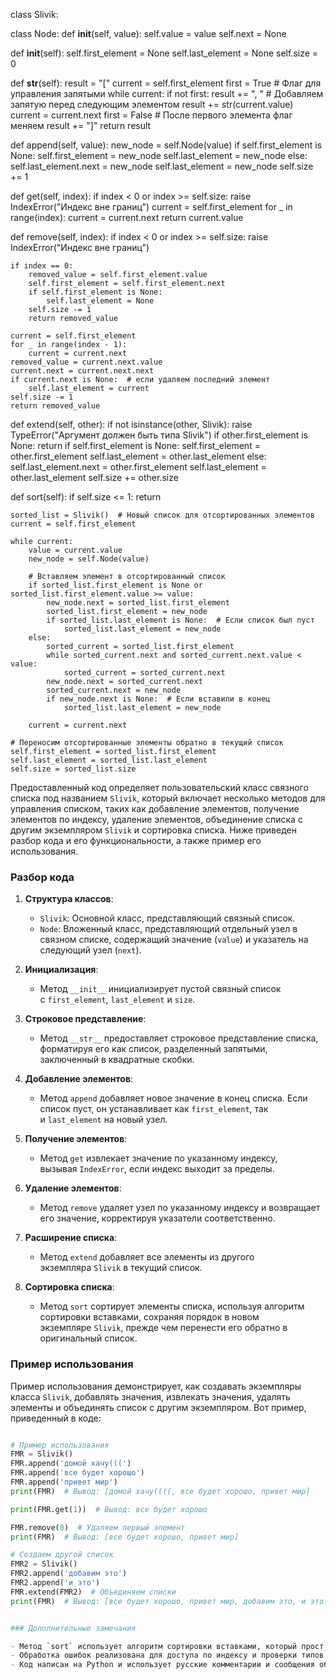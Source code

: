 
class Slivik:

class Node:
    def __init__(self, value):
        self.value = value
        self.next = None

def __init__(self):
    self.first_element = None
    self.last_element = None
    self.size = 0

def __str__(self):
    result = "["
    current = self.first_element
    first = True  # Флаг для управления запятыми
    while current:
        if not first:
            result += ", "  # Добавляем запятую перед следующим элементом
        result += str(current.value)
        current = current.next
        first = False  # После первого элемента флаг меняем
    result += "]"
    return result

def append(self, value):
    new_node = self.Node(value)
    if self.first_element is None:
        self.first_element = new_node
        self.last_element = new_node
    else:
        self.last_element.next = new_node
        self.last_element = new_node
    self.size += 1

def get(self, index):
    if index < 0 or index >= self.size:
        raise IndexError("Индекс вне границ")
    current = self.first_element
    for _ in range(index):
        current = current.next
    return current.value

def remove(self, index):
    if index < 0 or index >= self.size:
        raise IndexError("Индекс вне границ")
    
    if index == 0:
        removed_value = self.first_element.value
        self.first_element = self.first_element.next
        if self.first_element is None:
            self.last_element = None
        self.size -= 1
        return removed_value

    current = self.first_element
    for _ in range(index - 1):
        current = current.next
    removed_value = current.next.value
    current.next = current.next.next
    if current.next is None:  # если удаляем последний элемент
        self.last_element = current
    self.size -= 1
    return removed_value

def extend(self, other):
    if not isinstance(other, Slivik):
        raise TypeError("Аргумент должен быть типа Slivik")
    if other.first_element is None:
        return
    if self.first_element is None:
        self.first_element = other.first_element
        self.last_element = other.last_element
    else:
        self.last_element.next = other.first_element
        self.last_element = other.last_element
    self.size += other.size

def sort(self):
    if self.size <= 1:
        return

    sorted_list = Slivik()  # Новый список для отсортированных элементов
    current = self.first_element

    while current:
        value = current.value
        new_node = self.Node(value)

        # Вставляем элемент в отсортированный список
        if sorted_list.first_element is None or sorted_list.first_element.value >= value:
            new_node.next = sorted_list.first_element
            sorted_list.first_element = new_node
            if sorted_list.last_element is None:  # Если список был пуст
                sorted_list.last_element = new_node
        else:
            sorted_current = sorted_list.first_element
            while sorted_current.next and sorted_current.next.value < value:
                sorted_current = sorted_current.next
            new_node.next = sorted_current.next
            sorted_current.next = new_node
            if new_node.next is None:  # Если вставили в конец
                sorted_list.last_element = new_node

        current = current.next

    # Переносим отсортированные элементы обратно в текущий список
    self.first_element = sorted_list.first_element
    self.last_element = sorted_list.last_element
    self.size = sorted_list.size



Предоставленный код определяет пользовательский класс связного списка под названием `Slivik`, который включает несколько методов для управления списком, таких как добавление элементов, получение элементов по индексу, удаление элементов, объединение списка с другим экземпляром `Slivik` и сортировка списка. Ниже приведен разбор кода и его функциональности, а также пример его использования.

### Разбор кода

1. **Структура классов**:
    
    - `Slivik`: Основной класс, представляющий связный список.
    - `Node`: Вложенный класс, представляющий отдельный узел в связном списке, содержащий значение (`value`) и указатель на следующий узел (`next`).
2. **Инициализация**:
    
    - Метод `__init__` инициализирует пустой связный список с `first_element`, `last_element` и `size`.
3. **Строковое представление**:
    
    - Метод `__str__` предоставляет строковое представление списка, форматируя его как список, разделенный запятыми, заключенный в квадратные скобки.
4. **Добавление элементов**:
    
    - Метод `append` добавляет новое значение в конец списка. Если список пуст, он устанавливает как `first_element`, так и `last_element` на новый узел.
5. **Получение элементов**:
    
    - Метод `get` извлекает значение по указанному индексу, вызывая `IndexError`, если индекс выходит за пределы.
6. **Удаление элементов**:
    
    - Метод `remove` удаляет узел по указанному индексу и возвращает его значение, корректируя указатели соответственно.
7. **Расширение списка**:
    
    - Метод `extend` добавляет все элементы из другого экземпляра `Slivik` в текущий список.
8. **Сортировка списка**:
    
    - Метод `sort` сортирует элементы списка, используя алгоритм сортировки вставками, сохраняя порядок в новом экземпляре `Slivik`, прежде чем перенести его обратно в оригинальный список.

### Пример использования

Пример использования демонстрирует, как создавать экземпляры класса `Slivik`, добавлять значения, извлекать значения, удалять элементы и объединять список с другим экземпляром. Вот пример, приведенный в коде:


```python

# Пример использования
FMR = Slivik()
FMR.append('домой хачу(((')
FMR.append('все будет хорошо')
FMR.append('привет мир')
print(FMR)  # Вывод: [домой хачу((((, все будет хорошо, привет мир]

print(FMR.get(1))  # Вывод: все будет хорошо

FMR.remove(0)  # Удаляем первый элемент
print(FMR)  # Вывод: [все будет хорошо, привет мир]

# Создаем другой список
FMR2 = Slivik()
FMR2.append('добавим это')
FMR2.append('и это')
FMR.extend(FMR2)  # Объединяем списки
print(FMR)  # Вывод: [все будет хорошо, привет мир, добавим это, и это]```


### Дополнительные замечания

- Метод `sort` использует алгоритм сортировки вставками, который прост, но не самый эффективный для больших списков. Для больших наборов данных вы можете рассмотреть возможность реализации более эффективного алгоритма сортировки, такого как сортировка слиянием или быстрая сортировка.
- Обработка ошибок реализована для доступа по индексу и проверки типов в методе `extend`, что является хорошей практикой для предотвращения ошибок во время выполнения.
- Код написан на Python и использует русские комментарии и сообщения об исключениях, что может быть полезно для русскоязычных пользователей.